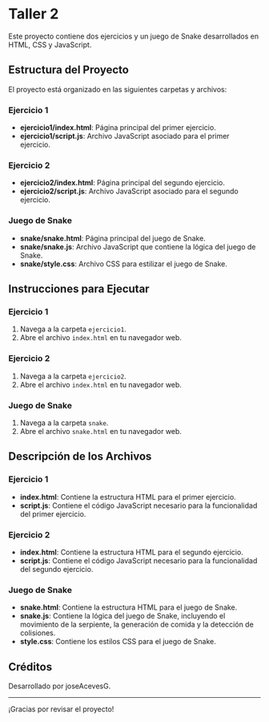 # Taller 2

Este proyecto contiene dos ejercicios y un juego de Snake desarrollados en HTML, CSS y JavaScript.

## Estructura del Proyecto

El proyecto está organizado en las siguientes carpetas y archivos:

### Ejercicio 1

- **ejercicio1/index.html**: Página principal del primer ejercicio.
- **ejercicio1/script.js**: Archivo JavaScript asociado para el primer ejercicio.

### Ejercicio 2

- **ejercicio2/index.html**: Página principal del segundo ejercicio.
- **ejercicio2/script.js**: Archivo JavaScript asociado para el segundo ejercicio.

### Juego de Snake

- **snake/snake.html**: Página principal del juego de Snake.
- **snake/snake.js**: Archivo JavaScript que contiene la lógica del juego de Snake.
- **snake/style.css**: Archivo CSS para estilizar el juego de Snake.

## Instrucciones para Ejecutar

### Ejercicio 1

1. Navega a la carpeta `ejercicio1`.
2. Abre el archivo `index.html` en tu navegador web.

### Ejercicio 2

1. Navega a la carpeta `ejercicio2`.
2. Abre el archivo `index.html` en tu navegador web.

### Juego de Snake

1. Navega a la carpeta `snake`.
2. Abre el archivo `snake.html` en tu navegador web.

## Descripción de los Archivos

### Ejercicio 1

- **index.html**: Contiene la estructura HTML para el primer ejercicio.
- **script.js**: Contiene el código JavaScript necesario para la funcionalidad del primer ejercicio.

### Ejercicio 2

- **index.html**: Contiene la estructura HTML para el segundo ejercicio.
- **script.js**: Contiene el código JavaScript necesario para la funcionalidad del segundo ejercicio.

### Juego de Snake

- **snake.html**: Contiene la estructura HTML para el juego de Snake.
- **snake.js**: Contiene la lógica del juego de Snake, incluyendo el movimiento de la serpiente, la generación de comida y la detección de colisiones.
- **style.css**: Contiene los estilos CSS para el juego de Snake.

## Créditos

Desarrollado por joseAcevesG.

---

¡Gracias por revisar el proyecto!
